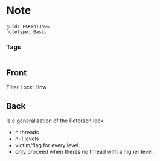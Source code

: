 # Note
```
guid: F$K6n)Jaw=
notetype: Basic
```

### Tags
```
```

## Front
Filter Lock: How

## Back
Is e generalization of the Peterson lock.
- n threads
- n-1 levels
- victim/flag for every level.
- only proceed when theres no thread with a higher level.
